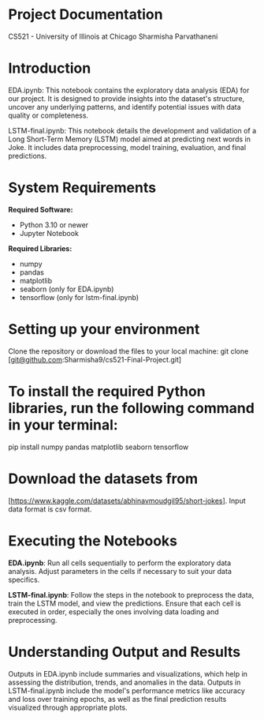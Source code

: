 # Project Documentation
CS521 - University of Illinois at Chicago
Sharmisha Parvathaneni

# Introduction
EDA.ipynb:
This notebook contains the exploratory data analysis (EDA) for our project. It is designed to provide insights into the dataset's structure, uncover any underlying patterns, and identify potential issues with data quality or completeness.

LSTM-final.ipynb:
This notebook details the development and validation of a Long Short-Term Memory (LSTM) model aimed at predicting next words in Joke. It includes data preprocessing, model training, evaluation, and final predictions.

# System Requirements

**Required Software:**
- Python 3.10 or newer
- Jupyter Notebook

**Required Libraries:**
- numpy
- pandas
- matplotlib
- seaborn (only for EDA.ipynb)
- tensorflow (only for lstm-final.ipynb)


# Setting up your environment

Clone the repository or download the files to your local machine: git clone [git@github.com:Sharmisha9/cs521-Final-Project.git] 

# To install the required Python libraries, run the following command in your terminal:
 pip install numpy pandas matplotlib seaborn tensorflow

# Download the datasets from 
[https://www.kaggle.com/datasets/abhinavmoudgil95/short-jokes]. Input data format is csv format.

# Executing the Notebooks
**EDA.ipynb**: Run all cells sequentially to perform the exploratory data analysis. Adjust parameters in the cells if necessary to suit your data specifics.

**LSTM-final.ipynb**: Follow the steps in the notebook to preprocess the data, train the LSTM model, and view the predictions. Ensure that each cell is executed in order, especially the ones involving data loading and preprocessing.

# Understanding Output and Results
Outputs in EDA.ipynb include summaries and visualizations, which help in assessing the distribution, trends, and anomalies in the data.
Outputs in LSTM-final.ipynb include the model's performance metrics like accuracy and loss over training epochs, as well as the final prediction results visualized through appropriate plots.






